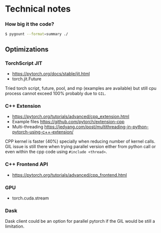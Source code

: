 # Technical notes

<!-- #### TODOs
- [ ] define a customized exception class that handles internal error messages and also python exceptions
- [ ] improve CFG design e.g. config file, defaults values, on-the-fly settings.
- [ ] optimize memory allocation of neighbor list atoms and avoiding redundant tensor creation (use torch.resizes)
- [ ] optimize neighbor list update for large number of atoms (not used for training but MD simulations)
- [ ] utilize torch multi-thread or distributed torch
- [ ] optimize code performance regarding python dynamic types (torch script, cython)
- [ ] parallelize descriptor calculations using vectorization or thread pool -->


### How big it the code?
```bash
$ pygount --format=summary ./
```

## Optimizations

### TorchScript JIT 
- https://pytorch.org/docs/stable/jit.html 
- torch.jit.Future

Tried torch script, future, pool, and mp (examples are available) but still cpu process cannot exceed 100% probably due to `GIL`.

### C++ Extension 
- https://pytorch.org/tutorials/advanced/cpp_extension.html
- Example files https://github.com/pytorch/extension-cpp
- Multi-threading https://jedyang.com/post/multithreading-in-python-pytorch-using-c++-extension/

CPP kernel is faster (40%) specially when reducing number of kernel calls.
GIL issue is still there when trying parallel version either from python call or even within the cpp code using `#include <thread>`.

### C++ Frontend API
- https://pytorch.org/tutorials/advanced/cpp_frontend.html

### GPU
- torch.cuda.stream

### Dask
Dask client could be an option for parallel pytorch if the GIL would be still a limitation.





